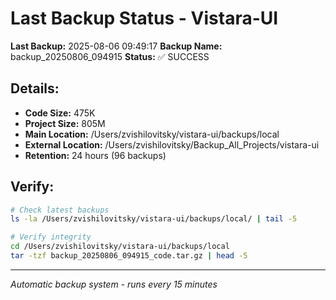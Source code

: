 # Last Backup Status - Vistara-UI

**Last Backup:** 2025-08-06 09:49:17
**Backup Name:** backup_20250806_094915
**Status:** ✅ SUCCESS

## Details:
- **Code Size:** 475K
- **Project Size:** 805M
- **Main Location:** /Users/zvishilovitsky/vistara-ui/backups/local
- **External Location:** /Users/zvishilovitsky/Backup_All_Projects/vistara-ui
- **Retention:** 24 hours (96 backups)

## Verify:
```bash
# Check latest backups
ls -la /Users/zvishilovitsky/vistara-ui/backups/local/ | tail -5

# Verify integrity
cd /Users/zvishilovitsky/vistara-ui/backups/local
tar -tzf backup_20250806_094915_code.tar.gz | head -5
```

---
*Automatic backup system - runs every 15 minutes*
